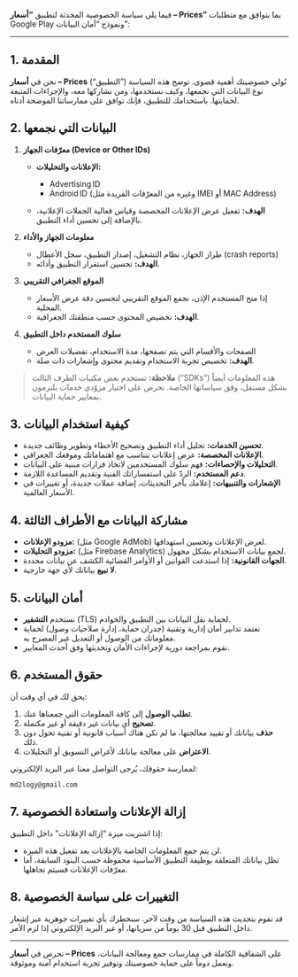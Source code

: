 فيما يلي سياسة الخصوصية المحدثة لتطبيق **“أسعار – Prices”** بما يتوافق مع متطلبات Google Play ونموذج “أمان البيانات”:

---

## 1. المقدمة

نحن في **أسعار – Prices** (“التطبيق”) نُولي خصوصيتك أهمية قصوى. توضح هذه السياسة نوع البيانات التي نجمعها، وكيف نستخدمها، ومن نشاركها معه، والإجراءات المتبعة لحمايتها. باستخدامك للتطبيق، فإنك توافق على ممارساتنا الموضحة أدناه.

## 2. البيانات التي نجمعها

1. **معرّفات الجهاز (Device or Other IDs)**

   * **الإعلانات والتحليلات:**

     * Advertising ID
     * Android ID (وغيره من المعرّفات الفريدة مثل IMEI أو MAC Address)
   * **الهدف:** تفعيل عرض الإعلانات المخصصة وقياس فعالية الحملات الإعلانية، بالإضافة إلى تحسين أداء التطبيق.

2. **معلومات الجهاز والأداء**

   * طراز الجهاز، نظام التشغيل، إصدار التطبيق، سجل الأعطال (crash reports)
   * **الهدف:** تحسين استقرار التطبيق وأدائه.

3. **الموقع الجغرافي التقريبي**

   * إذا منح المستخدم الإذن، نجمع الموقع التقريبي لتحسين دقة عرض الأسعار المحلية.
   * **الهدف:** تخصيص المحتوى حسب منطقتك الجغرافية.

4. **سلوك المستخدم داخل التطبيق**

   * الصفحات والأقسام التي يتم تصفحها، مدة الاستخدام، تفضيلات العرض
   * **الهدف:** تخصيص تجربة الاستخدام وتقديم محتوى وإشعارات ذات صلة.

> **ملاحظة:** تستخدم بعض مكتبات الطرف الثالث (“SDKs”) هذه المعلومات أيضاً بشكل مستقل، وفق سياساتها الخاصة. نحرص على اختيار مزوّدي خدمات يلتزمون بمعايير حماية البيانات.

## 3. كيفية استخدام البيانات

* **تحسين الخدمات:** تحليل أداء التطبيق وتصحيح الأخطاء وتطوير وظائف جديدة.
* **الإعلانات المخصصة:** عرض إعلانات تتناسب مع اهتماماتك وموقعك الجغرافي.
* **التحليلات والإحصاءات:** فهم سلوك المستخدمين لاتخاذ قرارات مبنية على البيانات.
* **دعم المستخدم:** الردّ على استفساراتك الفنية وتقديم المساعدة اللازمة.
* **الإشعارات والتنبيهات:** إعلامك بآخر التحديثات، إضافة عملات جديدة، أو تغييرات في الأسعار العالمية.

## 4. مشاركة البيانات مع الأطراف الثالثة

* **مزودو الإعلانات:** (مثل Google AdMob) لعرض الإعلانات وتحسين استهدافها.
* **مزودو التحليلات:** (مثل Firebase Analytics) لجمع بيانات الاستخدام بشكل مجهول.
* **الجهات القانونية:** إذا استدعت القوانين أو الأوامر القضائية الكشف عن بيانات محددة.
* **لا نبيع** بياناتك لأي جهة خارجية.

## 5. أمان البيانات

* نستخدم **التشفير** (TLS) لحماية نقل البيانات بين التطبيق والخوادم.
* نعتمد تدابير أمان إدارية وتقنية (جدران حماية، إدارة صلاحيات وصول) لحماية معلوماتك من الوصول أو التعديل غير المصرح به.
* نقوم بمراجعة دورية لإجراءات الأمان وتحديثها وفق أحدث المعايير.

## 6. حقوق المستخدم

يحق لك في أي وقت أن:

1. **تطلب الوصول** إلى كافة المعلومات التي جمعناها عنك.
2. **تصحيح** أي بيانات غير دقيقة أو غير مكتملة.
3. **حذف** بياناتك أو تقييد معالجتها، ما لم تكن هناك أسباب قانونية أو تقنية تحول دون ذلك.
4. **الاعتراض** على معالجة بياناتك لأغراض التسويق أو التحليلات.

لممارسة حقوقك، يُرجى التواصل معنا عبر البريد الإلكتروني:

```
md2logy@gmail.com
```

## 7. إزالة الإعلانات واستعادة الخصوصية

إذا اشتريت ميزة “إزالة الإعلانات” داخل التطبيق:

* لن يتم جمع المعلومات الخاصة بالإعلانات بعد تفعيل هذه الميزة.
* تظل بياناتك المتعلقة بوظيفة التطبيق الأساسية محفوظة حسب البنود السابقة، أما معرّفات الإعلانات فسيتم تجاهلها.

## 8. التغييرات على سياسة الخصوصية

قد نقوم بتحديث هذه السياسة من وقت لآخر. سنخطرك بأي تغييرات جوهرية عبر إشعار داخل التطبيق قبل 30 يوماً من سريانها، أو عبر البريد الإلكتروني إذا لزم الأمر.

---

نحرص في **أسعار – Prices** على الشفافية الكاملة في ممارسات جمع ومعالجة البيانات، ونعمل دوماً على حماية خصوصيتك وتوفير تجربة استخدام آمنة وموثوقة.
